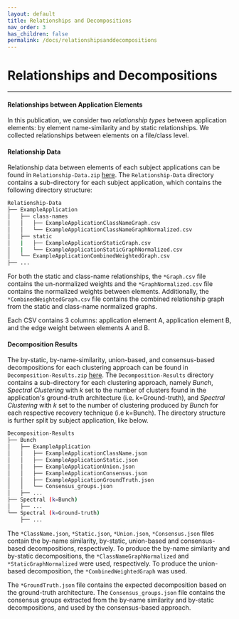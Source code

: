 ```yaml
---
layout: default
title: Relationships and Decompositions
nav_order: 3
has_children: false
permalink: /docs/relationshipsanddecompositions
---
```


# Relationships and Decompositions
---

#### Relationships between Application Elements

In this publication, we consider two *relationship types* between application elements: by element name-similarity and by static relationships. We collected relationships between elements on a file/class level.

#### Relationship Data

Relationship data between elements of each subject applications can be found in `Relationship-Data.zip` [here](../assets/data/Relationship-Data.zip).
The `Relationship-Data` directory contains a sub-directory for each subject application, which contains the following directory structure: 

```bash
Relationship-Data
├── ExampleApplication
│   ├── class-names
│   │   ├── ExampleApplicationClassNameGraph.csv
│   │   └── ExampleApplicationClassNameGraphNormalized.csv
│   ├── static
│   |   ├── ExampleApplicationStaticGraph.csv
│   |   └── ExampleApplicationStaticGraphNormalized.csv
│   └── ExampleApplicationCombinedWeightedGraph.csv
├── ...
```

For both the static and class-name relationships, the `*Graph.csv` file contains the un-normalized weights and the `*GraphNormalized.csv` file contains the normalized weights between elements.
Additionally, the `*CombinedWeightedGraph.csv` file contains the combined relationship graph from the static and class-name normalized graphs.

Each CSV contains 3 columns: application element A, application element B, and the edge weight between elements A and B.


#### Decomposition Results

The by-static, by-name-similarity, union-based, and consensus-based decompositions for each clustering approach can be found in `Decomposition-Results.zip` [here](../assets/data/Decomposition-Results.zip).
The `Decomposition-Results` directory contains a sub-directory for each clustering approach, namely *Bunch*, *Spectral Clustering* with *k* set to the number of clusters found in the application's ground-truth architecture (i.e. k=Ground-truth), and *Spectral Clustering* with *k* set to the number of clustering produced by *Bunch* for each respective recovery technique (i.e k=Bunch).  The directory structure is further split by subject application, like below.

```bash
Decomposition-Results
├── Bunch
│   ├── ExampleApplication
│   │   ├── ExampleApplicationClassName.json
│   │   ├── ExampleApplicationStatic.json
│   │   ├── ExampleApplicationUnion.json
│   │   ├── ExampleApplicationConsensus.json
│   │   ├── ExampleApplicationGroundTruth.json
│   │   └── Consensus_groups.json
│   ├── ...
├── Spectral (k=Bunch)
│   ├── ...
└── Spectral (k=Ground-truth)
    ├── ...
```

The `*ClassName.json`, `*Static.json`, `*Union.json`, `*Consensus.json` files contain the by-name similarity, by-static, union-based and consensus-based decompositions, respectively. 
To produce the by-name similarity and by-static decompositions, the `*ClassNameGraphNormalized` and `*StaticGraphNormalized` were used, respectively. To produce the union-based decomposition, the `*CombinedWeightedGraph` was used.

The `*GroundTruth.json` file contains the expected decomposition based on the ground-truth architecture. The `Consensus_groups.json` file contains the consensus groups extracted from the by-name similarity and by-static decompositions, and used by the consensus-based approach.
